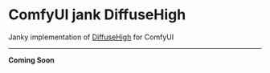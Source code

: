# ComfyUI jank DiffuseHigh
Janky implementation of [DiffuseHigh](https://github.com/yhyun225/DiffuseHigh/) for ComfyUI

***

**Coming Soon**
